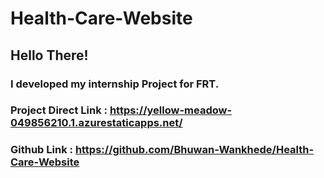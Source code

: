 # Health-Care-Website

## Hello There!  

### I developed my internship Project for FRT.

### Project Direct Link : https://yellow-meadow-049856210.1.azurestaticapps.net/
### Github Link : https://github.com/Bhuwan-Wankhede/Health-Care-Website
